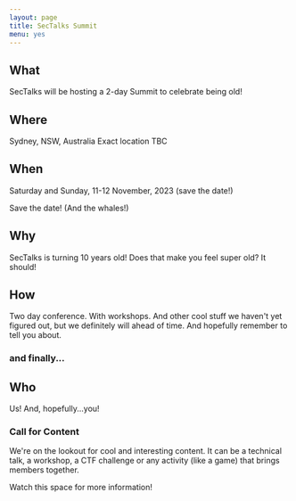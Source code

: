 ```yaml
---
layout: page
title: SecTalks Summit
menu: yes
---
```


## What

SecTalks will be hosting a 2-day Summit to celebrate being old!

## Where

Sydney, NSW, Australia
Exact location TBC

## When

Saturday and Sunday, 11-12 November, 2023 (save the date!)

Save the date! (And the whales!)

## Why

SecTalks is turning 10 years old! Does that make you feel super old? It should!

## How

Two day conference. With workshops. And other cool stuff we haven't yet figured out, but we definitely will ahead of time. And hopefully remember to tell you about.

### and finally...

## Who

Us! And, hopefully...you!

### Call for Content

We're on the lookout for cool and interesting content.
It can be a technical talk, a workshop, a CTF challenge or
any activity (like a game) that brings members together.

Watch this space
for more information!
